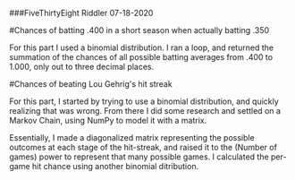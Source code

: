 ###FiveThirtyEight Riddler 07-18-2020

#Chances of batting .400 in a short season when actually batting .350

For this part I used a binomial distribution. I ran a loop, and returned the summation of the chances of all possible batting averages from .400 to 1.000, only out to three decimal places.

#Chances of beating Lou Gehrig's hit streak

For this part, I started by trying to use a binomial distribution, and quickly realizing that was wrong.  From there I did some research and settled on a Markov Chain, using NumPy to model it with a matrix.

Essentially, I made a diagonalized matrix representing the possible outcomes at each stage of the hit-streak, and raised it to the (Number of games) power to represent that many possible games.  I calculated the per-game hit chance using another binomial ditribution.
